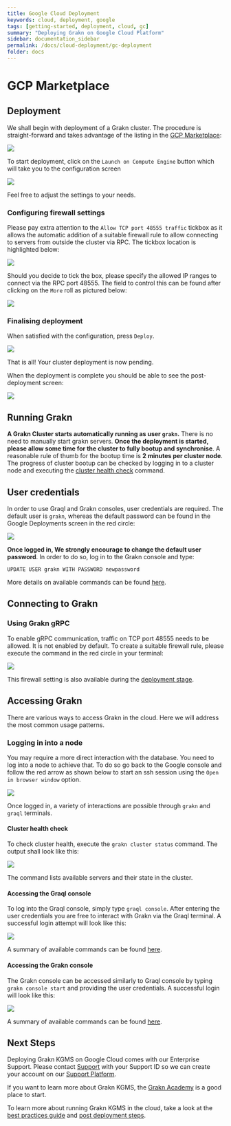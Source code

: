 ```yaml
---
title: Google Cloud Deployment
keywords: cloud, deployment, google
tags: [getting-started, deployment, cloud, gc]
summary: "Deploying Grakn on Google Cloud Platform"
sidebar: documentation_sidebar
permalink: /docs/cloud-deployment/gc-deployment
folder: docs
---
```


# GCP Marketplace

## Deployment
We shall begin with deployment of a Grakn cluster. The procedure is straight-forward and takes advantage of the listing in the [GCP Marketplace](https://console.cloud.google.com/marketplace/details/grakn-public/grakn-kgms-premium):

![](/images/gc-solution-listing.png)

To start deployment, click on the `Launch on Compute Engine` button which will take you to the configuration screen

![](/images/gc-deployment-options.png)

Feel free to adjust the settings to your needs.

### <a name="firewall"></a> Configuring firewall settings
Please pay extra attention to the `Allow TCP port 48555 traffic` tickbox as it allows the automatic addition of a suitable firewall rule to allow connecting to servers from outside the cluster via RPC.
The tickbox location is highlighted below:

![](/images/gc-deployment-options-firewall.png)

Should you decide to tick the box, please specify the allowed IP ranges to connect via the RPC port 48555. The field to control this can be found after clicking on the `More` roll as pictured below:

![](/images/gc-deployment-options-ip-ranges.png)

### Finalising deployment

When satisfied with the configuration, press `Deploy`.

![](/images/gc-deployment-pending.png)

That is all! Your cluster deployment is now pending.

When the deployment is complete you should be able to see the post-deployment screen:

![](/images/gc-deployment-complete.png)


## Running Grakn
**A Grakn Cluster starts automatically running as user `grakn`.** There is no need to manually start grakn servers.
**Once the deployment is started, please allow some time for the cluster to fully bootup and synchronise**. A reasonable rule of thumb for the bootup time is **2 minutes per cluster node**. The progress of cluster bootup can be
checked by logging in to a cluster node and executing the [cluster health check](#cluster-check) command.

## User credentials
In order to use Graql and Grakn consoles, user credentials are required. The default user is `grakn`, whereas the default password can be found in the Google Deployments screen in the red circle:

![](/images/gc-user-password.png)

**Once logged in, We strongly encourage to change the default user password**. In order to do so, log in to the Grakn console and type:

```
UPDATE USER grakn WITH PASSWORD newpassword
```

More details on available commands can be found [here](http://dev.grakn.ai/docs/get-started/grakn-console).

## Connecting to Grakn

### Using Grakn gRPC

To enable gRPC communication, traffic on TCP port 48555 needs to be allowed. It is not enabled by default. To create a suitable firewall rule, please execute the command in the red circle in your terminal:

![](/images/gc-grpc-firewall-command.png)

This firewall setting is also available during the [deployment stage](#firewall).

## Accessing Grakn
There are various ways to access Grakn in the cloud. Here we will address the most common usage patterns.

### Logging in into a node
You may require a more direct interaction with the database. You need to log into a node to achieve that.
To do so go back to the Google console and follow the red arrow as shown below to start an ssh session using the `Open in browser window` option.

![](/images/gc-ssh-button.png)

Once logged in, a variety of interactions are possible through `grakn` and `graql` terminals.

#### <a name="cluster-check"></a> Cluster health check
To check cluster health, execute the `grakn cluster status` command. The output shall look like this:

![](/images/gc-cluster-health.png)

The command lists available servers and their state in the cluster.

#### Accessing the Graql console
To log into the Graql console, simply type `graql console`. After entering the user credentials you are free to interact with Grakn via the Graql terminal. A successful login attempt will look like this:

![](/images/gc-graql-console.png)

A summary of available commands can be found [here](http://dev.grakn.ai/docs/get-started/graql-console).

#### Accessing the Grakn console
The Grakn console can be accessed similarly to Graql console by typing `grakn console start` and providing the user credentials. A successful login will look like this:

![](/images/gc-grakn-console.png)

A summary of available commands can be found [here](http://dev.grakn.ai/docs/get-started/grakn-console).

## Next Steps

Deploying Grakn KGMS on Google Cloud comes with our Enterprise Support. Please contact [Support](support@grakn.ai) with your Support ID so we can create your account on our [Support Platform](https://work.grakn.ai/helpdesk).

If you want to learn more about Grakn KGMS, the [Grakn Academy](https://dev.grakn.ai/academy/) is a good place to start.

To learn more about running Grakn KGMS in the cloud, take a look at the [best practices guide](https://dev.grakn.ai/docs/cloud-deployment/best-practices)
and [post deployment steps](https://dev.grakn.ai/docs/cloud-deployment/post-deployment).
